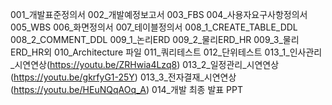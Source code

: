 001_개발표준정의서
002_개발예정보고서
003_FBS
004_사용자요구사항정의서
005_WBS
006_화면정의서
007_테이블정의서
008_1_CREATE_TABLE_DDL
008_2_COMMENT_DDL
009_1_논리ERD
009_2_물리ERD_HR
009_3_물리ERD_HR외
010_Architecture 파일
011_쿼리테스트
012_단위테스트
013_1_인사관리_시연연상(https://youtu.be/ZRHwia4Lzq8)
013_2_일정관리_시연연상(https://youtu.be/gkrfyG1-25Y)
013_3_전자결재_시연연상(https://youtu.be/HEuNQqAOq_A)
014_개발 최종 발표 PPT
